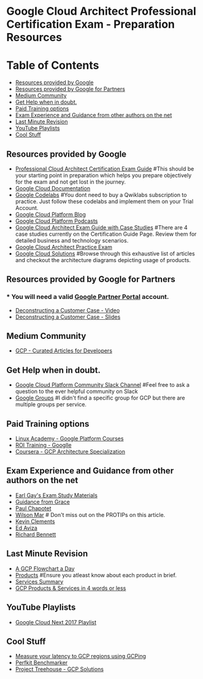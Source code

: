 # Google Cloud Architect Professional Certification Exam - Preparation Resources

Table of Contents
=================
* [Resources provided by Google](#resources-provided-by-google)
* [Resources provided by Google for Partners](#resources-provided-by-google-for-partners)
* [Medium Community](#medium-community)
* [Get Help when in doubt.](#get-help-when-in-doubt)
* [Paid Training options](#paid-training-options)
* [Exam Experience and Guidance from other authors on the net](#exam-experience-and-guidance-from-other-authors-on-the-net)
* [Last Minute Revision](#last-minute-revision)
* [YouTube Playlists](#youtube-playlists)
* [Cool Stuff](#cool-stuff)

## Resources provided by Google
- [Professional Cloud Architect Certification Exam Guide](https://cloud.google.com/certification/guides/cloud-architect/#certificate-exam-guide) #This should be your starting point in preparation which helps you prepare objectively for the exam and not get lost in the journey. 
- [Google Cloud Documentation](https://cloud.google.com/docs/)
- [Google Codelabs](https://codelabs.developers.google.com/?cat=Cloud) #You dont need to buy a Qwiklabs subscription to practice. Just follow these codelabs and implement them on your Trial Account.
- [Google Cloud Platform Blog](https://cloudplatform.googleblog.com/)
- [Google Cloud Platform Podcasts](https://www.gcppodcast.com/)
- [Google Cloud Architect Exam Guide with Case Studies](https://cloud.google.com/certification/guides/cloud-architect/) #There are 4 case studies currently on the Certification Guide Page. Review them for detailed business and technology scenarios.
- [Google Cloud Architect Practice Exam](https://cloud.google.com/certification/practice-exam/cloud-architect)
- [Google Cloud Solutions](https://cloud.google.com/solutions) #Browse through this exhaustive list of articles and checkout the architecture diagrams depicting usage of products.


## Resources provided by Google for Partners
### * You will need a valid [Google Partner Portal](https://connect.googleforwork.com/login.jspa?) account.
- [Deconstructing a Customer Case - Video](https://www.cloudconnect.goog/docs/DOC-21438)
- [Deconstructing a Customer Case - Slides](https://www.cloudconnect.goog/docs/DOC-21470)


## Medium Community
- [GCP - Curated Articles for Developers](https://medium.com/google-cloud)


## Get Help when in doubt.
- [Google Cloud Platform Community Slack Channel](https://googlecloud-community.slack.com/messages) #Feel free to ask a question to the ever helpful community on Slack
- [Google Groups](https://groups.google.com) #I didn't find a specific group for GCP but there are multiple groups per service.

## Paid Training options
- [Linux Academy - Google Platform Courses](https://linuxacademy.com/cp/library/catalog/view/GoogleCloudPlatformCourses)
- [ROI Training - Googlle ](http://www.roitraining.com/services/google-cloud-platform-training/)
- [Coursera - GCP Architecture Specialization](https://www.coursera.org/specializations/gcp-architecture)


## Exam Experience and Guidance from other authors on the net
- [Earl Gay's Exam Study Materials](https://medium.com/@earlg3/google-cloud-architect-exam-study-materials-5ab327b62bc8)
- [Guidance from Grace](https://medium.com/@grapesfrog/so-youre-going-to-take-the-gcp-cloud-architect-s-certification-1ce8504c029e)
- [Paul Chapotet](https://blog.chapotet.com/2017/08/20/google-cloud-architect-professional-certified/)
- [Wilson Mar](https://wilsonmar.github.io/gcp/) # Don't miss out on the PROTIPs on this article.
- [Kevin Clements](https://www.linkedin.com/pulse/taking-google-certified-professional-cloud-exam-kevin-clements/)
- [Ed Aviza](https://www.linkedin.com/pulse/you-certifiable-ed-aviza/)
- [Richard Bennett](https://www.cloudreach.com/blog/google-certified-professional-cloud-architect-exam/)


## Last Minute Revision
- [A GCP Flowchart a Day](https://medium.com/google-cloud/a-gcp-flowchart-a-day-2d57cc109401)
- [Products](https://cloud.google.com/products/) #Ensure you atleast know about each product in brief. 
- [Services Summary](https://cloud.google.com/terms/services)
- [GCP Products & Services in 4 words or less](https://github.com/agasthik/GoogleCloudArchitectProfessional/blob/master/GCP-Products-Cheat-Sheet.md)


## YouTube Playlists
- [Google Cloud Next 2017 Playlist](https://www.youtube.com/playlist?list=PLIivdWyY5sqI8RuUibiH8sMb1ExIw0lAR)


## Cool Stuff
- [Measure your latency to GCP regions using GCPing](www.gcping.com)
- [Perfkit Benchmarker](http://googlecloudplatform.github.io/PerfKitBenchmarker/)
- [Project Treehouse - GCP Solutions](http://gcp.solutions/)
